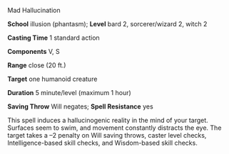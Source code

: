 Mad Hallucination

**School** illusion (phantasm); **Level** bard 2, sorcerer/wizard 2, witch 2

**Casting Time** 1 standard action

**Components** V, S

**Range** close (20 ft.)

**Target** one humanoid creature

**Duration** 5 minute/level (maximum 1 hour)

**Saving Throw** Will negates; **Spell Resistance** yes

This spell induces a hallucinogenic reality in the mind of your target. Surfaces seem to swim, and movement constantly distracts the eye. The target takes a –2 penalty on Will saving throws, caster level checks, Intelligence-based skill checks, and Wisdom-based skill checks.

